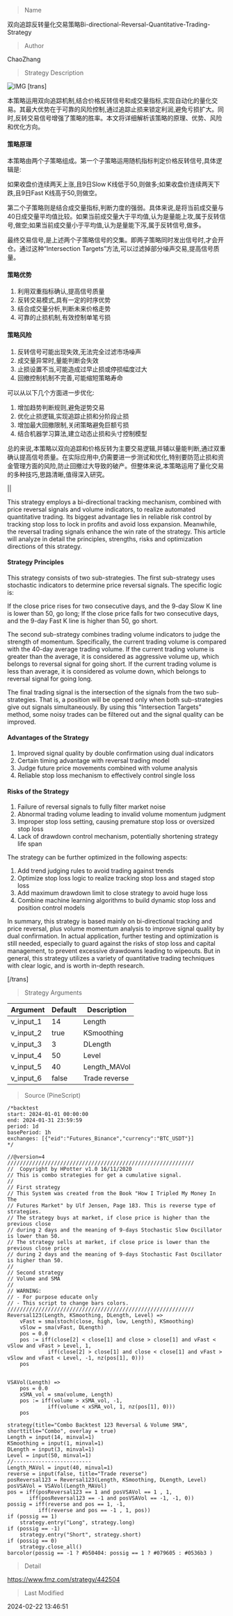 
> Name

双向追踪反转量化交易策略Bi-directional-Reversal-Quantitative-Trading-Strategy

> Author

ChaoZhang

> Strategy Description

![IMG](https://www.fmz.com/upload/asset/127a9af0d2fb1389c56.png)
[trans]

本策略运用双向追踪机制,结合价格反转信号和成交量指标,实现自动化的量化交易。其最大优势在于可靠的风险控制,通过追踪止损来锁定利润,避免亏损扩大。同时,反转交易信号增强了策略的胜率。本文将详细解析该策略的原理、优势、风险和优化方向。

#### 策略原理

本策略由两个子策略组成。第一个子策略运用随机指标判定价格反转信号,具体逻辑是:

如果收盘价连续两天上涨,且9日Slow K线低于50,则做多;如果收盘价连续两天下跌,且9日Fast K线高于50,则做空。

第二个子策略则是结合成交量指标,判断力度的强弱。具体来说,是将当前成交量与40日成交量平均值比较。如果当前成交量大于平均值,认为是量能上攻,属于反转信号,做空;如果当前成交量小于平均值,认为是量能下泻,属于反转信号,做多。

最终交易信号,是上述两个子策略信号的交集。即两子策略同时发出信号时,才会开仓。通过这种“Intersection Targets”方法,可以过滤掉部分噪声交易,提高信号质量。

#### 策略优势

1. 利用双重指标确认,提高信号质量
2. 反转交易模式,具有一定的时序优势
3. 结合成交量分析,判断未来价格走势
4. 可靠的止损机制,有效控制单笔亏损

#### 策略风险

1. 反转信号可能出现失效,无法完全过滤市场噪声
2. 成交量异常时,量能判断会失效
3. 止损设置不当,可能造成过早止损或停损幅度过大
4. 回撤控制机制不完善,可能缩短策略寿命

可以从以下几个方面进一步优化:

1. 增加趋势判断规则,避免逆势交易
2. 优化止损逻辑,实现追踪止损和分阶段止损
3. 增加最大回撤限制,关闭策略避免巨额亏损
4. 结合机器学习算法,建立动态止损和头寸控制模型

总的来说,本策略以双向追踪和价格反转为主要交易逻辑,并辅以量能判断,通过双重确认提高信号质量。在实际应用中,仍需要进一步测试和优化,特别要防范止损和资金管理方面的风险,防止回撤过大导致的破产。但整体来说,本策略运用了量化交易的多种技巧,思路清晰,值得深入研究。

||

This strategy employs a bi-directional tracking mechanism, combined with price reversal signals and volume indicators, to realize automated quantitative trading. Its biggest advantage lies in reliable risk control by tracking stop loss to lock in profits and avoid loss expansion. Meanwhile, the reversal trading signals enhance the win rate of the strategy. This article will analyze in detail the principles, strengths, risks and optimization directions of this strategy.

#### Strategy Principles

This strategy consists of two sub-strategies. The first sub-strategy uses stochastic indicators to determine price reversal signals. The specific logic is:

If the close price rises for two consecutive days, and the 9-day Slow K line is lower than 50, go long; If the close price falls for two consecutive days, and the 9-day Fast K line is higher than 50, go short.

The second sub-strategy combines trading volume indicators to judge the strength of momentum. Specifically, the current trading volume is compared with the 40-day average trading volume. If the current trading volume is greater than the average, it is considered as aggressive volume up, which belongs to reversal signal for going short. If the current trading volume is less than average, it is considered as volume down, which belongs to reversal signal for going long.

The final trading signal is the intersection of the signals from the two sub-strategies. That is, a position will be opened only when both sub-strategies give out signals simultaneously. By using this "Intersection Targets" method, some noisy trades can be filtered out and the signal quality can be improved.

#### Advantages of the Strategy

1. Improved signal quality by double confirmation using dual indicators
2. Certain timing advantage with reversal trading model  
3. Judge future price movements combined with volume analysis
4. Reliable stop loss mechanism to effectively control single loss

#### Risks of the Strategy

1. Failure of reversal signals to fully filter market noise
2. Abnormal trading volume leading to invalid volume momentum judgment
3. Improper stop loss setting, causing premature stop loss or oversized stop loss
4. Lack of drawdown control mechanism, potentially shortening strategy life span

The strategy can be further optimized in the following aspects:

1. Add trend judging rules to avoid trading against trends
2. Optimize stop loss logic to realize tracking stop loss and staged stop loss
3. Add maximum drawdown limit to close strategy to avoid huge loss
4. Combine machine learning algorithms to build dynamic stop loss and position control models

In summary, this strategy is based mainly on bi-directional tracking and price reversal, plus volume momentum analysis to improve signal quality by dual confirmation. In actual application, further testing and optimization is still needed, especially to guard against the risks of stop loss and capital management, to prevent excessive drawdowns leading to wipeouts. But in general, this strategy utilizes a variety of quantitative trading techniques with clear logic, and is worth in-depth research.

[/trans]

> Strategy Arguments



|Argument|Default|Description|
|----|----|----|
|v_input_1|14|Length|
|v_input_2|true|KSmoothing|
|v_input_3|3|DLength|
|v_input_4|50|Level|
|v_input_5|40|Length_MAVol|
|v_input_6|false|Trade reverse|


> Source (PineScript)

``` pinescript
/*backtest
start: 2024-01-01 00:00:00
end: 2024-01-31 23:59:59
period: 1d
basePeriod: 1h
exchanges: [{"eid":"Futures_Binance","currency":"BTC_USDT"}]
*/

//@version=4
////////////////////////////////////////////////////////////
//  Copyright by HPotter v1.0 16/11/2020
// This is combo strategies for get a cumulative signal. 
//
// First strategy
// This System was created from the Book "How I Tripled My Money In The 
// Futures Market" by Ulf Jensen, Page 183. This is reverse type of strategies.
// The strategy buys at market, if close price is higher than the previous close 
// during 2 days and the meaning of 9-days Stochastic Slow Oscillator is lower than 50. 
// The strategy sells at market, if close price is lower than the previous close price 
// during 2 days and the meaning of 9-days Stochastic Fast Oscillator is higher than 50.
//
// Second strategy
// Volume and SMA
//
// WARNING:
// - For purpose educate only
// - This script to change bars colors.
////////////////////////////////////////////////////////////
Reversal123(Length, KSmoothing, DLength, Level) =>
    vFast = sma(stoch(close, high, low, Length), KSmoothing) 
    vSlow = sma(vFast, DLength)
    pos = 0.0
    pos := iff(close[2] < close[1] and close > close[1] and vFast < vSlow and vFast > Level, 1,
	         iff(close[2] > close[1] and close < close[1] and vFast > vSlow and vFast < Level, -1, nz(pos[1], 0))) 
	pos

    
VSAVol(Length) =>
    pos = 0.0
    xSMA_vol = sma(volume, Length)
    pos := iff(volume > xSMA_vol, -1,
    	     iff(volume < xSMA_vol, 1, nz(pos[1], 0))) 
    pos

strategy(title="Combo Backtest 123 Reversal & Volume SMA", shorttitle="Combo", overlay = true)
Length = input(14, minval=1)
KSmoothing = input(1, minval=1)
DLength = input(3, minval=1)
Level = input(50, minval=1)
//-------------------------
Length_MAVol = input(40, minval=1)
reverse = input(false, title="Trade reverse")
posReversal123 = Reversal123(Length, KSmoothing, DLength, Level)
posVSAVol = VSAVol(Length_MAVol)
pos = iff(posReversal123 == 1 and posVSAVol == 1 , 1,
	   iff(posReversal123 == -1 and posVSAVol == -1, -1, 0)) 
possig = iff(reverse and pos == 1, -1,
          iff(reverse and pos == -1 , 1, pos))	   
if (possig == 1) 
    strategy.entry("Long", strategy.long)
if (possig == -1)
    strategy.entry("Short", strategy.short)	 
if (possig == 0) 
    strategy.close_all()
barcolor(possig == -1 ? #b50404: possig == 1 ? #079605 : #0536b3 )
```

> Detail

https://www.fmz.com/strategy/442504

> Last Modified

2024-02-22 13:46:51

